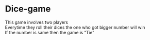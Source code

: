 # Dice-game
This game involves two players <br>
Everytime they roll their dices the one who got bigger number will win <br>
If the number is same then the game is "Tie" 
